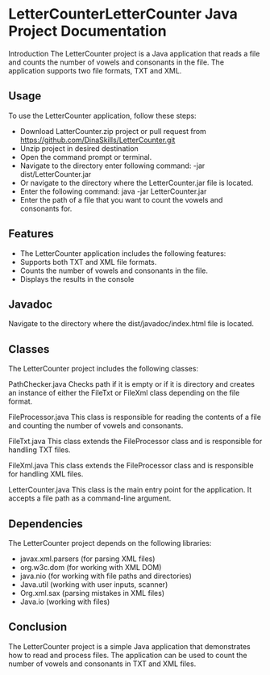 # LetterCounterLetterCounter Java Project Documentation
Introduction
The LetterCounter project is a Java application that reads a file and counts the number of vowels and consonants in the file. The application supports two file formats, TXT and XML.

## Usage 
To use the LetterCounter application, follow these steps:

+ Download LatterCounter.zip project or pull request from https://github.com/DinaSkills/LetterCounter.git
+ Unzip project in desired destination
+ Open the command prompt or terminal.
+ Navigate to the directory enter following command: -jar  dist/LetterCounter.jar 
+ Or navigate to the directory where the LetterCounter.jar file is located.
+ Enter the following command: java -jar LetterCounter.jar 
+ Enter the path of a file that you want to count the vowels and consonants for.

## Features
+ The LetterCounter application includes the following features:
+ Supports both TXT and XML file formats.
+ Counts the number of vowels and consonants in the file.
+ Displays the results in the console

## Javadoc
   Navigate to the directory where the dist/javadoc/index.html file is located.
      
## Classes
The LetterCounter project includes the following classes:

PathChecker.java
Checks path if it is empty or if it is directory and creates an instance of either the FileTxt or FileXml class depending on the file format.

FileProcessor.java
This class is responsible for reading the contents of a file and counting the number of vowels and consonants.

FileTxt.java
This class extends the FileProcessor class and is responsible for handling TXT files.

FileXml.java
This class extends the FileProcessor class and is responsible for handling XML files.

LetterCounter.java
This class is the main entry point for the application. It accepts a file path as a command-line argument.

## Dependencies
The LetterCounter project depends on the following libraries:

+ javax.xml.parsers (for parsing XML files)
+ org.w3c.dom (for working with XML DOM)
+ java.nio (for working with file paths and directories)
+ Java.util (working with user inputs, scanner)
+ Org.xml.sax (parsing mistakes in XML files)
+ Java.io (working with files)


## Conclusion
The LetterCounter project is a simple Java application that demonstrates how to read and process files. The application can be used to count the number of vowels and consonants in TXT and XML files.
